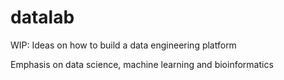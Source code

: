 # datalab
WIP: Ideas on how to build a data engineering platform

Emphasis on data science, machine learning and bioinformatics

